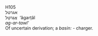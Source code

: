 <body>
  <p>H105<br>  אגרטל  <br> אֲגַרטָּל  ‎  ‘ăgarṭâl  <br><i>ag-ar-tawl‘ </i><br>Of uncertain derivation; a <i>basin: - </i>charger.<br></p>
 </body>